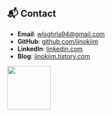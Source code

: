 ## 📬 Contact

- **Email**: [wlsghrla94@gmail.com](mailto:wlsghrla94@gmail.com)
- **GitHub**: [github.com/jinokiim](https://github.com/jinokiim)
- **LinkedIn**: [linkedin.com](https://www.linkedin.com/in/%EC%A7%84%ED%98%B8-%EA%B9%80-74960a23b/)
- **Blog**: [jinokiim.tistory.com](https://jinokiim.tistory.com/)


<a href="https://www.gitanimals.org/en_US?utm_medium=image&utm_source=jinokiim&utm_content=line">
  <img
    src="https://render.gitanimals.org/lines/jinokiim?pet-id=734719800365598573"
    width="100"
    height="100"
  />
</a>
  
